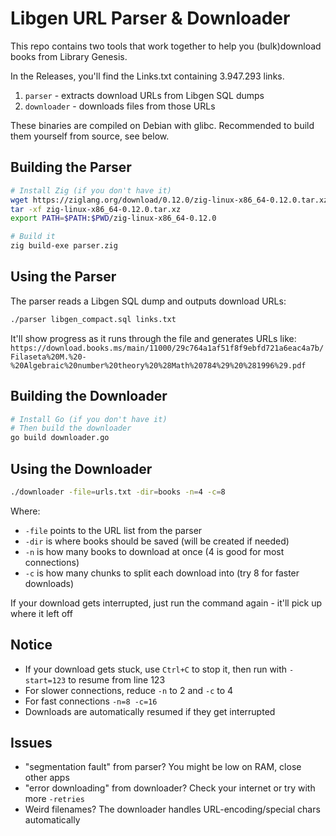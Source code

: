 # Libgen URL Parser & Downloader

This repo contains two tools that work together to help you (bulk)download books from Library Genesis.

In the Releases, you'll find the Links.txt containing 3.947.293 links.

1. `parser` - extracts download URLs from Libgen SQL dumps
2. `downloader` - downloads files from those URLs

These binaries are compiled on Debian with glibc. 
Recommended to build them yourself from source, see below.

## Building the Parser

```bash
# Install Zig (if you don't have it)
wget https://ziglang.org/download/0.12.0/zig-linux-x86_64-0.12.0.tar.xz
tar -xf zig-linux-x86_64-0.12.0.tar.xz
export PATH=$PATH:$PWD/zig-linux-x86_64-0.12.0

# Build it
zig build-exe parser.zig
```

## Using the Parser

The parser reads a Libgen SQL dump and outputs download URLs:

```bash
./parser libgen_compact.sql links.txt
```

It'll show progress as it runs through the file and generates URLs like:
`https://download.books.ms/main/11000/29c764a1af51f8f9ebfd721a6eac4a7b/Filaseta%20M.%20-%20Algebraic%20number%20theory%20%28Math%20784%29%20%281996%29.pdf`

## Building the Downloader

```bash
# Install Go (if you don't have it)
# Then build the downloader
go build downloader.go
```

## Using the Downloader

```bash
./downloader -file=urls.txt -dir=books -n=4 -c=8
```

Where:
- `-file` points to the URL list from the parser
- `-dir` is where books should be saved (will be created if needed)
- `-n` is how many books to download at once (4 is good for most connections)
- `-c` is how many chunks to split each download into (try 8 for faster downloads)

If your download gets interrupted, just run the command again - it'll pick up where it left off

## Notice

- If your download gets stuck, use `Ctrl+C` to stop it, then run with `-start=123` to resume from line 123
- For slower connections, reduce `-n` to 2 and `-c` to 4
- For fast connections `-n=8 -c=16`
- Downloads are automatically resumed if they get interrupted

## Issues

- "segmentation fault" from parser? You might be low on RAM, close other apps
- "error downloading" from downloader? Check your internet or try with more `-retries`
- Weird filenames? The downloader handles URL-encoding/special chars automatically

